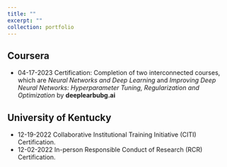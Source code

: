 ```yaml
---
title: ""
excerpt: ""
collection: portfolio
---
```

## Coursera
  * 04-17-2023 Certification: Completion of two interconnected courses, which are $\textit{Neural Networks and Deep Learning}$ and $\textit{Improving Deep Neural Networks: Hyperparameter Tuning, Regularization and Optimization}$ by $\textbf{deeplearbubg.ai}$ 
## University of Kentucky
  * 12-19-2022 Collaborative Institutional Training Initiative (CITI) Certification.
  * 12-02-2022 In-person Responsible Conduct of Research (RCR) Certification.
